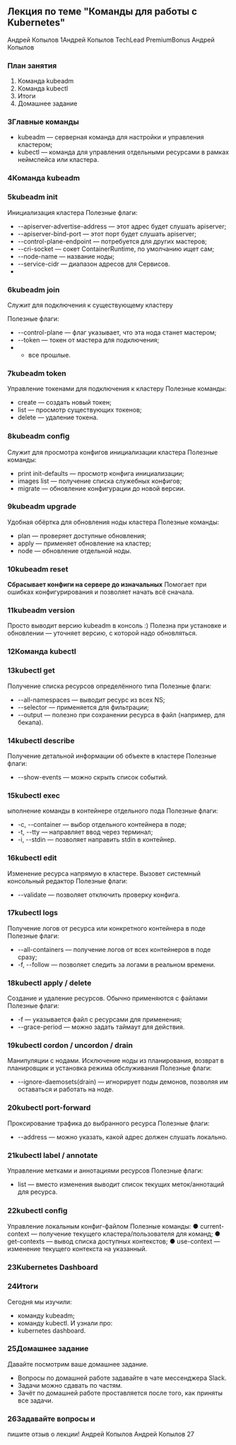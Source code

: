 ## Лекция по теме "Команды для работы с Kubernetes"

Андрей
Копылов
1Андрей Копылов
TechLead
PremiumBonus
Андрей Копылов

### План занятия
1. Команда kubeadm
2. Команда kubectl
3. Итоги
4. Домашнее задание

### 3Главные команды
- kubeadm — серверная команда для настройки и управления кластером;
- kubectl — команда для управления отдельными ресурсами в рамках неймспейса или кластера.

### 4Команда kubeadm

### 5kubeadm init
Инициализация кластера
Полезные флаги:
* --apiserver-advertise-address — этот адрес будет слушать apiserver;
* --apiserver-bind-port — этот порт будет слушать apiserver;
* --control-plane-endpoint — потребуется для других мастеров;
* --cri-socket — сокет ContainerRuntime, по умолчанию ищет сам;
* --node-name — название ноды;
* --service-cidr — диапазон адресов для Сервисов.
* 
### 6kubeadm join
Служит для подключения к существующему кластеру

Полезные флаги:
* --control-plane — флаг указывает, что эта нода станет мастером;
* --token — токен от мастера для подключения;
* + все прошлые.

### 7kubeadm token

Управление токенами для подключения к кластеру
Полезные команды:
* create — создать новый токен;
* list — просмотр существующих токенов;
* delete — удаление токена.

### 8kubeadm conﬁg
Служит для просмотра конфигов инициализации кластера
Полезные команды:
* print init-defaults — просмотр конфига инициализации;
* images list — получение списка служебных конфигов;
* migrate — обновление конфигурации до новой версии.

### 9kubeadm upgrade
Удобная обёртка для обновления ноды кластера
Полезные команды:
* plan — проверяет доступные обновления;
* apply — применяет обновление на кластер;
* node — обновление отдельной ноды.

### 10kubeadm reset
**Сбрасывает конфиги на сервере до изначальных**
Помогает при ошибках конфигурирования и позволяет
начать всё сначала.

### 11kubeadm version
Просто выводит версию kubeadm в консоль :)
Полезна при установке и обновлении — уточняет версию, с
которой надо обновляться.

### 12Команда kubectl

### 13kubectl get
Получение списка ресурсов определённого типа
Полезные флаги:
* --all-namespaces — выводит ресурс из всех NS;
* --selector — применяется для фильтрации;
* --output — полезно при сохранении ресурса в файл
(например, для бекапа).

### 14kubectl describe
Получение детальной информации об объекте в кластере
Полезные флаги:
* --show-events — можно скрыть список событий.

### 15kubectl exec
ыполнение команды в контейнере отдельного пода
Полезные флаги:
* -с, --container — выбор отдельного контейнера в поде;
* -t, --tty — направляет ввод через терминал;
* -i, --stdin — позволяет направить stdin в контейнер.

### 16kubectl edit
Изменение ресурса напрямую в кластере. Вызовет
системный консольный редактор
Полезные флаги:
* --validate — позволяет отключить проверку конфига.

### 17kubectl logs
Получение логов от ресурса или конкретного контейнера
в поде
Полезные флаги:
* --all-containers — получение логов от всех контейнеров в поде сразу;
* -f, --follow — позволяет следить за логами в реальном времени.

### 18kubectl apply / delete
Создание и удаление ресурсов. Обычно применяются с файлами
Полезные флаги:
* -f — указывается файл с ресурсами для применения;
* --grace-period — можно задать таймаут для действия.

### 19kubectl cordon / uncordon / drain
Манипуляции с нодами. Исключение ноды из планирования,
возврат в планировщик и установка режима обслуживания
Полезные флаги:
* --ignore-daemosets(drain) — игнорирует поды демонов,
позволяя им оставаться и работать на ноде.

### 20kubectl port-forward
Проксирование трафика до выбранного ресурса
Полезные флаги:
* --address — можно указать, какой адрес должен слушать
локально.

### 21kubectl label / annotate
Управление метками и аннотациями ресурсов
Полезные флаги:
* list — вместо изменения выводит список текущих меток/аннотаций для ресурса.

### 22kubectl conﬁg
Управление локальным конфиг-файлом
Полезные команды:
● current-context — получение текущего
кластера/пользователя для команд;
● get-contexts — вывод списка доступных контекстов;
● use-context — изменение текущего контекста на
указанный.

### 23Kubernetes Dashboard

### 24Итоги
Сегодня мы изучили:
- команду kubeadm;
- команду kubectl.
И узнали про:
- kubernetes dashboard.

### 25Домашнее задание
Давайте посмотрим ваше домашнее задание.
- Вопросы по домашней работе задавайте в чате мессенджера
Slack.
- Задачи можно сдавать по частям.
- Зачёт по домашней работе проставляется после того, как приняты
все задачи.

### 26Задавайте вопросы и
пишите отзыв о лекции!
Андрей Копылов
Андрей Копылов
27
